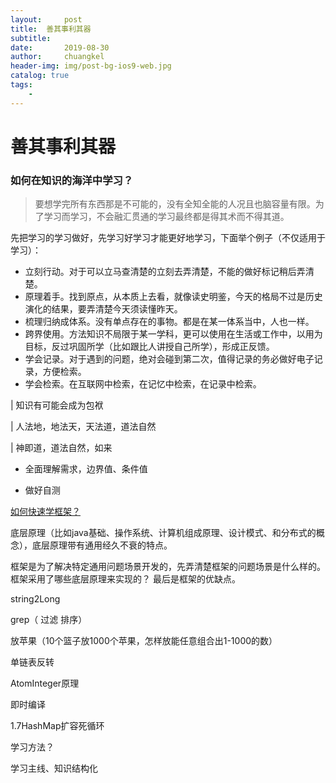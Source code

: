 ```yaml
---
layout:     post
title:	善其事利其器
subtitle: 	
date:       2019-08-30
author:     chuangkel
header-img: img/post-bg-ios9-web.jpg
catalog: true
tags:
    - 
---
```


# 善其事利其器

### 如何在知识的海洋中学习？

> 要想学完所有东西那是不可能的，没有全知全能的人况且也脑容量有限。为了学习而学习，不会融汇贯通的学习最终都是得其术而不得其道。

先把学习的学习做好，先学习好学习才能更好地学习，下面举个例子（不仅适用于学习）：

* 立刻行动。对于可以立马查清楚的立刻去弄清楚，不能的做好标记稍后弄清楚。
* 原理着手。找到原点，从本质上去看，就像读史明鉴，今天的格局不过是历史演化的结果，要弄清楚今天须读懂昨天。
* 梳理归纳成体系。没有单点存在的事物。都是在某一体系当中，人也一样。
* 跨界使用。方法知识不局限于某一学科，更可以使用在生活或工作中，以用为目标，反过巩固所学（比如跟比人讲授自己所学），形成正反馈。
* 学会记录。对于遇到的问题，绝对会碰到第二次，值得记录的务必做好电子记录，方便检索。
* 学会检索。在互联网中检索，在记忆中检索，在记录中检索。



| 知识有可能会成为包袱

| 人法地，地法天，天法道，道法自然

|  神即道，道法自然，如来



* 全面理解需求，边界值、条件值

* 做好自测



<u>如何快速学框架？</u>

底层原理（比如java基础、操作系统、计算机组成原理、设计模式、和分布式的概念），底层原理带有通用经久不衰的特点。

框架是为了解决特定通用问题场景开发的，先弄清楚框架的问题场景是什么样的。框架采用了哪些底层原理来实现的？ 最后是框架的优缺点。



string2Long 

grep（ 过滤 排序） 

放苹果（10个篮子放1000个苹果，怎样放能任意组合出1-1000的数） 

单链表反转

AtomInteger原理

即时编译

1.7HashMap扩容死循环





学习方法？

学习主线、知识结构化